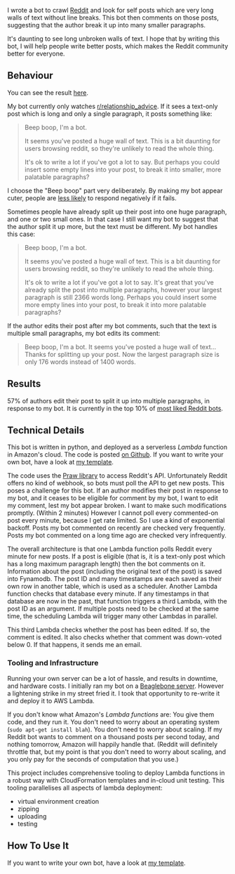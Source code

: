
I wrote a bot to crawl [Reddit](reddit.com) and look for self posts which are very long walls of text without line breaks.
This bot then comments on those posts, suggesting that the author break it up into many smaller paragraphs.

It's daunting to see long unbroken walls of text.
I hope that by writing this bot, I will help people write better posts, which makes the Reddit community better for everyone.

## Behaviour

You can see the result [here](https://www.reddit.com/user/paragraphiser_bot).

My bot currently only watches [r/relationship_advice](https://www.reddit.com/r/relationship_advice).
If it sees a text-only post which is long and only a single paragraph, it posts something like:

> Beep boop, I'm a bot.
>
> It seems you've posted a huge wall of text. This is a bit daunting for users browsing reddit, so they're unlikely to read the whole thing.
>
> It's ok to write a lot if you've got a lot to say. But perhaps you could insert some empty lines into your post, to break it into smaller, more palatable paragraphs?

I choose the "Beep boop" part very deliberately.
By making my bot appear cuter, people are [less likely](https://theoatmeal.com/static/blog_google_self_driving_car.html) to respond negatively if it fails.

Sometimes people have already split up their post into one huge paragraph, and one or two small ones.
In that case I still want my bot to suggest that the author split it up more, but the text must be different.
My bot handles this case:

> Beep boop, I'm a bot.
>
> It seems you've posted a huge wall of text. This is a bit daunting for users browsing reddit, so they're unlikely to read the whole thing.
>
> It's ok to write a lot if you've got a lot to say. It's great that you've already split the post into multiple paragraphs, however your largest paragraph is still 2366 words long. Perhaps you could insert some more empty lines into your post, to break it into more palatable paragraphs?

If the author edits their post after my bot comments, such that the text is multiple small paragraphs, my bot edits its comment:

> Beep boop, I'm a bot.
> It seems you've posted a huge wall of text... Thanks for splitting up your post. Now the largest paragraph size is only 176 words instead of 1400 words.



## Results

57% of authors edit their post to split it up into multiple paragraphs, in response to my bot.
It is currently in the top 10% of [most liked Reddit bots](https://botrank.pastimes.eu/?sort=rank&page=3).


## Technical Details

This bot is written in python, and deployed as a serverless *Lambda* function in Amazon's cloud.
The code is posted [on Github](https://github.com/mlda065/paragraphiser_bot_aws/tree/paragraphiser).
If you want to write your own bot, have a look at [my template](https://github.com/mlda065/paragraphiser_bot_aws).

The code uses the [Praw library](https://praw.readthedocs.io/en/latest/) to access Reddit's API.
Unfortunately Reddit offers no kind of webhook, so bots must poll the API to get new posts.
This poses a challenge for this bot.
If an author modifies their post in response to my bot, and it ceases to be eligible for comment by my bot, I want to edit my comment, lest my bot appear broken. I want to make such modifications promptly. (Within 2 minutes)
However I cannot poll every commented-on post every minute, because I get rate limited.
So I use a kind of exponential backoff.
Posts my bot commented on recently are checked very frequently.
Posts my bot commented on a long time ago are checked very infrequently.

The overall architecture is that one Lambda function polls Reddit every minute for new posts.
If a post is eligible (that is, it is a text-only post which has a long maximum paragraph length) then the bot comments on it.
Information about the post (including the original text of the post) is saved into Fynamodb.
The post ID and many timestamps are each saved as their own row in another table, which is used as a scheduler.
Another Lambda function checks that database every minute.
If any timestamps in that database are now in the past, that function triggers a third Lambda, with the post ID as an argument.
If multiple posts need to be checked at the same time, the scheduling Lambda will trigger many other Lambdas in parallel.

This third Lambda checks whether the post has been edited. If so, the comment is edited.
It also checks whether that comment was down-voted below 0.
If that happens, it sends me an email.



### Tooling and Infrastructure

Running your own server can be a lot of hassle, and results in downtime, and hardware costs.
I initially ran my bot on a [Beaglebone server](https://beagleboard.org/black/).
However a lightening strike in my street fried it.
I took that opportunity to re-write it and deploy it to AWS Lambda.

If you don't know what Amazon's *Lambda functions* are: You give them code, and they run it.
You don't need to worry about an operating system (`sudo apt-get install blah`).
You don't need to worry about scaling.
If my Reddit bot wants to comment on a thousand posts per second today, and nothing tomorrow, Amazon will happily handle that.
(Reddit will definitely throttle that, but my point is that you don't need to worry about scaling, and you only pay for the seconds of computation that you use.)

This project includes comprehensive tooling to deploy Lambda functions in a robust way with CloudFormation templates and in-cloud unit testing.
This tooling parallelises all aspects of lambda deployment:
 * virtual environment creation
 * zipping
 * uploading
 * testing

## How To Use It

If you want to write your own bot, have a look at [my template](https://github.com/mlda065/paragraphiser_bot_aws).
